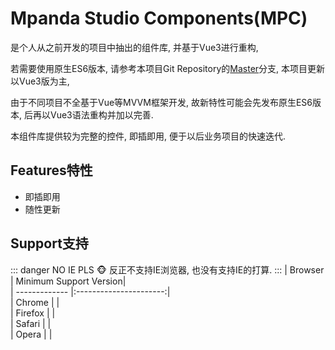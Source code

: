 # Mpanda Studio Components(MPC)
是个人从之前开发的项目中抽出的组件库, 并基于Vue3进行重构, 

若需要使用原生ES6版本, 请参考本项目Git Repository的[Master](https://github.com/HamHwong/MPC/tree/master)分支, 本项目更新以Vue3版为主, 

由于不同项目不全基于Vue等MVVM框架开发, 故新特性可能会先发布原生ES6版本, 后再以Vue3语法重构并加以完善.

本组件库提供较为完整的控件, 即插即用, 便于以后业务项目的快速迭代.
## Features特性
* 即插即用
* 随性更新
## Support支持
::: danger  NO IE PLS
:monkey_face: 反正不支持IE浏览器, 也没有支持IE的打算.
:::
| Browser       | Minimum Support Version|  
| ------------- |:----------------------:|  
| Chrome        |                        |  
| Firefox       |                        |   
| Safari        |                        |    
| Opera         |                        |    